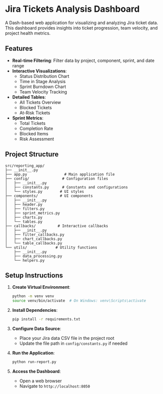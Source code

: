 # Jira Tickets Analysis Dashboard

A Dash-based web application for visualizing and analyzing Jira ticket data. This dashboard provides insights into ticket progression, team velocity, and project health metrics.

## Features

- **Real-time Filtering**: Filter data by project, component, sprint, and date range
- **Interactive Visualizations**:
  - Status Distribution Chart
  - Time in Stage Analysis
  - Sprint Burndown Chart
  - Team Velocity Tracking
- **Detailed Tables**:
  - All Tickets Overview
  - Blocked Tickets
  - At-Risk Tickets
- **Sprint Metrics**:
  - Total Tickets
  - Completion Rate
  - Blocked Items
  - Risk Assessment

## Project Structure

```
src/reporting_app/
├── __init__.py
├── app.py                 # Main application file
├── config/               # Configuration files
│   ├── __init__.py
│   ├── constants.py      # Constants and configurations
│   └── styles.py        # UI styles
├── components/          # UI components
│   ├── __init__.py
│   ├── header.py
│   ├── filters.py
│   ├── sprint_metrics.py
│   ├── charts.py
│   └── tables.py
├── callbacks/          # Interactive callbacks
│   ├── __init__.py
│   ├── filter_callbacks.py
│   ├── chart_callbacks.py
│   └── table_callbacks.py
└── utils/             # Utility functions
    ├── __init__.py
    ├── data_processing.py
    └── helpers.py
```

## Setup Instructions

1. **Create Virtual Environment**:
   ```bash
   python -m venv venv
   source venv/bin/activate  # On Windows: venv\Scripts\activate
   ```

2. **Install Dependencies**:
   ```bash
   pip install -r requirements.txt
   ```

3. **Configure Data Source**:
   - Place your Jira data CSV file in the project root
   - Update the file path in `config/constants.py` if needed

4. **Run the Application**:
   ```bash
   python run-report.py
   ```

5. **Access the Dashboard**:
   - Open a web browser
   - Navigate to `http://localhost:8050`